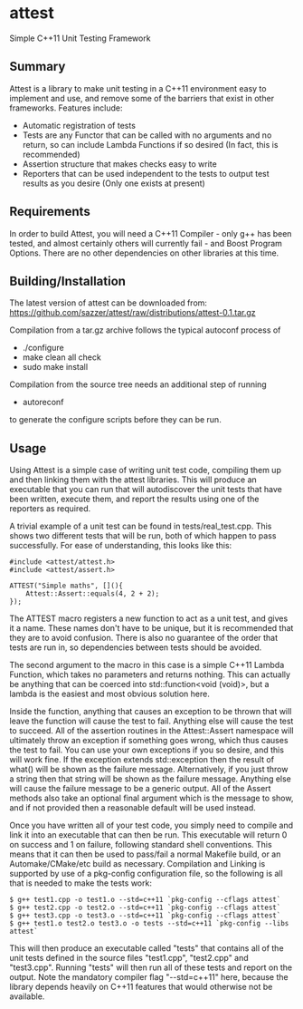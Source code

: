 attest
======

Simple C++11 Unit Testing Framework 

Summary
-------
Attest is a library to make unit testing in a C++11 environment easy to implement and use, and remove some of the barriers that exist in other frameworks. Features include:
* Automatic registration of tests
* Tests are any Functor that can be called with no arguments and no return, so can include Lambda Functions if so desired (In fact, this is recommended)
* Assertion structure that makes checks easy to write
* Reporters that can be used independent to the tests to output test results as you desire (Only one exists at present)

Requirements
------------
In order to build Attest, you will need a C++11 Compiler - only g++ has been tested, and almost certainly others will currently fail - and Boost Program Options. There are no other dependencies on other libraries at this time.

Building/Installation
---------------------
The latest version of attest can be downloaded from: https://github.com/sazzer/attest/raw/distributions/attest-0.1.tar.gz

Compilation from a tar.gz archive follows the typical autoconf process of 
* ./configure
* make clean all check
* sudo make install

Compilation from the source tree needs an additional step of running
* autoreconf

to generate the configure scripts before they can be run.

Usage
-----
Using Attest is a simple case of writing unit test code, compiling them up and then linking them with the attest libraries. This will produce an executable that you can run that will autodiscover the unit tests that have been written, execute them, and report the results using one of the reporters as required.

A trivial example of a unit test can be found in tests/real_test.cpp. This shows two different tests that will be run, both of which happen to pass successfully. For ease of understanding, this looks like this:

    #include <attest/attest.h>
    #include <attest/assert.h>

    ATTEST("Simple maths", [](){
        Attest::Assert::equals(4, 2 + 2);
    });

The ATTEST macro registers a new function to act as a unit test, and gives it a name. These names don't have to be unique, but it is recommended that they are to avoid confusion. There is also no guarantee of the order that tests are run in, so dependencies between tests should be avoided.

The second argument to the macro in this case is a simple C++11 Lambda Function, which takes no parameters and returns nothing. This can actually be anything that can be coerced into std::function<void (void)>, but a lambda is the easiest and most obvious solution here.

Inside the function, anything that causes an exception to be thrown that will leave the function will cause the test to fail. Anything else will cause the test to succeed. All of the assertion routines in the Attest::Assert namespace will ultimately throw an exception if something goes wrong, which thus causes the test to fail. You can use your own exceptions if you so desire, and this will work fine. If the exception extends std::exception then the result of what() will be shown as the failure message. Alternatively, if you just throw a string then that string will be shown as the failure message. Anything else will cause the failure message to be a generic output. All of the Assert methods also take an optional final argument which is the message to show, and if not provided then a reasonable default will be used instead.

Once you have written all of your test code, you simply need to compile and link it into an executable that can then be run. This executable will return 0 on success and 1 on failure, following standard shell conventions. This means that it can then be used to pass/fail a normal Makefile build, or an Automake/CMake/etc build as necessary. Compilation and Linking is supported by use of a pkg-config configuration file, so the following is all that is needed to make the tests work:

    $ g++ test1.cpp -o test1.o --std=c++11 `pkg-config --cflags attest`
    $ g++ test2.cpp -o test2.o --std=c++11 `pkg-config --cflags attest`
    $ g++ test3.cpp -o test3.o --std=c++11 `pkg-config --cflags attest`
    $ g++ test1.o test2.o test3.o -o tests --std=c++11 `pkg-config --libs attest`

This will then produce an executable called "tests" that contains all of the unit tests defined in the source files "test1.cpp", "test2.cpp" and "test3.cpp". Running "tests" will then run all of these tests and report on the output. Note the mandatory compiler flag "--std=c++11" here, because the library depends heavily on C++11 features that would otherwise not be available.
